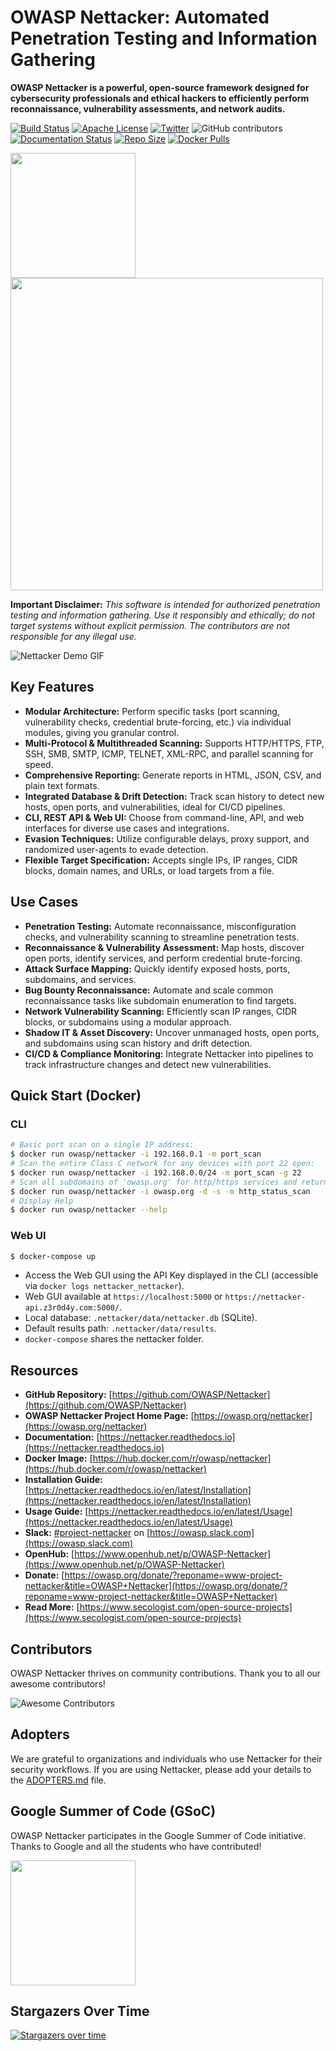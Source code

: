 # OWASP Nettacker: Automated Penetration Testing and Information Gathering

**OWASP Nettacker is a powerful, open-source framework designed for cybersecurity professionals and ethical hackers to efficiently perform reconnaissance, vulnerability assessments, and network audits.**

[![Build Status](https://github.com/OWASP/Nettacker/actions/workflows/ci_cd.yml/badge.svg?branch=master)](https://github.com/OWASP/Nettacker/actions/workflows/ci_cd.yml/badge.svg?branch=master)
[![Apache License](https://img.shields.io/badge/License-Apache%20v2-green.svg)](https://github.com/OWASP/Nettacker/blob/master/LICENSE)
[![Twitter](https://img.shields.io/badge/Twitter-@iotscan-blue.svg)](https://twitter.com/iotscan)
![GitHub contributors](https://img.shields.io/github/contributors/OWASP/Nettacker)
[![Documentation Status](https://readthedocs.org/projects/nettacker/badge/?version=latest)](https://nettacker.readthedocs.io/en/latest/?badge=latest)
[![Repo Size](https://img.shields.io/github/repo-size/OWASP/Nettacker)](https://github.com/OWASP/Nettacker)
[![Docker Pulls](https://img.shields.io/docker/pulls/owasp/nettacker)](https://hub.docker.com/r/owasp/nettacker)

<img src="https://raw.githubusercontent.com/OWASP/Nettacker/master/nettacker/web/static/img/owasp-nettacker.png" width="200"> <img src="https://raw.githubusercontent.com/OWASP/Nettacker/master/nettacker/web/static/img/owasp.png" width="500">

**Important Disclaimer:** *This software is intended for authorized penetration testing and information gathering.  Use it responsibly and ethically; do not target systems without explicit permission. The contributors are not responsible for any illegal use.*

![Nettacker Demo GIF](https://user-images.githubusercontent.com/7676267/35123376-283d5a3e-fcb7-11e7-9b1c-92b78ed4fecc.gif)

## Key Features

*   **Modular Architecture:** Perform specific tasks (port scanning, vulnerability checks, credential brute-forcing, etc.) via individual modules, giving you granular control.
*   **Multi-Protocol & Multithreaded Scanning:**  Supports HTTP/HTTPS, FTP, SSH, SMB, SMTP, ICMP, TELNET, XML-RPC, and parallel scanning for speed.
*   **Comprehensive Reporting:** Generate reports in HTML, JSON, CSV, and plain text formats.
*   **Integrated Database & Drift Detection:**  Track scan history to detect new hosts, open ports, and vulnerabilities, ideal for CI/CD pipelines.
*   **CLI, REST API & Web UI:**  Choose from command-line, API, and web interfaces for diverse use cases and integrations.
*   **Evasion Techniques:** Utilize configurable delays, proxy support, and randomized user-agents to evade detection.
*   **Flexible Target Specification:**  Accepts single IPs, IP ranges, CIDR blocks, domain names, and URLs, or load targets from a file.

## Use Cases

*   **Penetration Testing:** Automate reconnaissance, misconfiguration checks, and vulnerability scanning to streamline penetration tests.
*   **Reconnaissance & Vulnerability Assessment:** Map hosts, discover open ports, identify services, and perform credential brute-forcing.
*   **Attack Surface Mapping:** Quickly identify exposed hosts, ports, subdomains, and services.
*   **Bug Bounty Reconnaissance:** Automate and scale common reconnaissance tasks like subdomain enumeration to find targets.
*   **Network Vulnerability Scanning:** Efficiently scan IP ranges, CIDR blocks, or subdomains using a modular approach.
*   **Shadow IT & Asset Discovery:** Uncover unmanaged hosts, open ports, and subdomains using scan history and drift detection.
*   **CI/CD & Compliance Monitoring:** Integrate Nettacker into pipelines to track infrastructure changes and detect new vulnerabilities.

## Quick Start (Docker)

### CLI

```bash
# Basic port scan on a single IP address:
$ docker run owasp/nettacker -i 192.168.0.1 -m port_scan
# Scan the entire Class C network for any devices with port 22 open:
$ docker run owasp/nettacker -i 192.168.0.0/24 -m port_scan -g 22
# Scan all subdomains of 'owasp.org' for http/https services and return HTTP status code
$ docker run owasp/nettacker -i owasp.org -d -s -m http_status_scan
# Display Help
$ docker run owasp/nettacker --help
```

### Web UI

```bash
$ docker-compose up
```

*   Access the Web GUI using the API Key displayed in the CLI (accessible via  `docker logs nettacker_nettacker`).
*   Web GUI available at `https://localhost:5000` or  `https://nettacker-api.z3r0d4y.com:5000/`.
*   Local database: `.nettacker/data/nettacker.db` (SQLite).
*   Default results path: `.nettacker/data/results`.
*   `docker-compose` shares the nettacker folder.

## Resources

*   **GitHub Repository:** [https://github.com/OWASP/Nettacker](https://github.com/OWASP/Nettacker)
*   **OWASP Nettacker Project Home Page:**  [https://owasp.org/nettacker](https://owasp.org/nettacker)
*   **Documentation:** [https://nettacker.readthedocs.io](https://nettacker.readthedocs.io)
*   **Docker Image:**  [https://hub.docker.com/r/owasp/nettacker](https://hub.docker.com/r/owasp/nettacker)
*   **Installation Guide:** [https://nettacker.readthedocs.io/en/latest/Installation](https://nettacker.readthedocs.io/en/latest/Installation)
*   **Usage Guide:** [https://nettacker.readthedocs.io/en/latest/Usage](https://nettacker.readthedocs.io/en/latest/Usage)
*   **Slack:** [#project-nettacker](https://owasp.slack.com/archives/CQZGG24FQ) on [https://owasp.slack.com](https://owasp.slack.com)
*   **OpenHub:** [https://www.openhub.net/p/OWASP-Nettacker](https://www.openhub.net/p/OWASP-Nettacker)
*   **Donate:** [https://owasp.org/donate/?reponame=www-project-nettacker&title=OWASP+Nettacker](https://owasp.org/donate/?reponame=www-project-nettacker&title=OWASP+Nettacker)
*   **Read More:** [https://www.secologist.com/open-source-projects](https://www.secologist.com/open-source-projects)

## Contributors

OWASP Nettacker thrives on community contributions. Thank you to all our awesome contributors!

![Awesome Contributors](https://contrib.rocks/image?repo=OWASP/Nettacker)

## Adopters

We are grateful to organizations and individuals who use Nettacker for their security workflows. If you are using Nettacker, please add your details to the [ADOPTERS.md](ADOPTERS.md) file.

## Google Summer of Code (GSoC)

OWASP Nettacker participates in the Google Summer of Code initiative. Thanks to Google and all the students who have contributed!

<a href="https://summerofcode.withgoogle.com"><img src="https://betanews.com/wp-content/uploads/2016/03/vertical-GSoC-logo.jpg" width="200"></img></a>

## Stargazers Over Time

[![Stargazers over time](https://starchart.cc/OWASP/Nettacker.svg)](https://starchart.cc/OWASP/Nettacker)